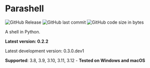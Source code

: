 # Parashell

![GitHub Release](https://img.shields.io/github/v/release/estella144/parashell?include_prereleases)
![GitHub last commit](https://img.shields.io/github/last-commit/estella144/parashell)
![GitHub code size in bytes](https://img.shields.io/github/languages/code-size/estella144/parashell)

A shell in Python.

**Latest version: 0.2.2**

Latest development version: 0.3.0.dev1

**Supported**: 3.8, 3.9, 3.10, 3.11, 3.12 - **Tested on Windows and macOS**

